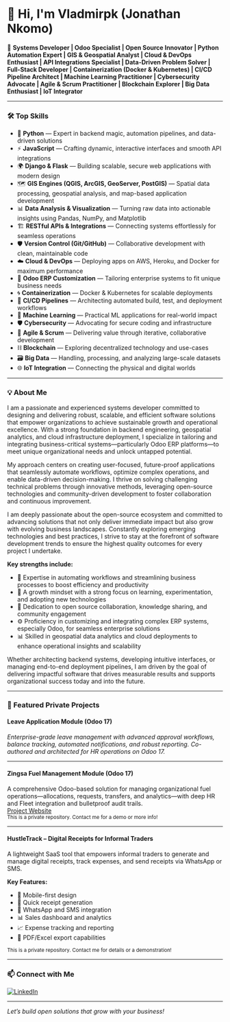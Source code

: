 # 👋 Hi, I'm Vladmirpk (Jonathan Nkomo)

🚀 **Systems Developer | Odoo Specialist | Open Source Innovator | Python Automation Expert | GIS & Geospatial Analyst | Cloud & DevOps Enthusiast | API Integrations Specialist | Data-Driven Problem Solver | Full-Stack Developer | Containerization (Docker & Kubernetes) | CI/CD Pipeline Architect | Machine Learning Practitioner | Cybersecurity Advocate | Agile & Scrum Practitioner | Blockchain Explorer | Big Data Enthusiast | IoT Integrator**

---

### 🛠️ Top Skills

- 🚀 **Python** — Expert in backend magic, automation pipelines, and data-driven solutions  
- ⚡ **JavaScript** — Crafting dynamic, interactive interfaces and smooth API integrations  
- 🌍 **Django & Flask** — Building scalable, secure web applications with modern design  
- 🗺️ **GIS Engines (QGIS, ArcGIS, GeoServer, PostGIS)** — Spatial data processing, geospatial analysis, and map-based application development  
- 📊 **Data Analysis & Visualization** — Turning raw data into actionable insights using Pandas, NumPy, and Matplotlib  
- 🏗️ **RESTful APIs & Integrations** — Connecting systems effortlessly for seamless operations  
- 🛡️ **Version Control (Git/GitHub)** — Collaborative development with clean, maintainable code  
- ☁️ **Cloud & DevOps** — Deploying apps on AWS, Heroku, and Docker for maximum performance  
- 🧩 **Odoo ERP Customization** — Tailoring enterprise systems to fit unique business needs  
- 🌀 **Containerization** — Docker & Kubernetes for scalable deployments  
- 🔄 **CI/CD Pipelines** — Architecting automated build, test, and deployment workflows  
- 🧠 **Machine Learning** — Practical ML applications for real-world impact  
- 🛡️ **Cybersecurity** — Advocating for secure coding and infrastructure  
- 🏃 **Agile & Scrum** — Delivering value through iterative, collaborative development  
- ⛓️ **Blockchain** — Exploring decentralized technology and use-cases  
- 🗃️ **Big Data** — Handling, processing, and analyzing large-scale datasets  
- 🌐 **IoT Integration** — Connecting the physical and digital worlds  

---

### 💡 About Me

I am a passionate and experienced systems developer committed to designing and delivering robust, scalable, and efficient software solutions that empower organizations to achieve sustainable growth and operational excellence. With a strong foundation in backend engineering, geospatial analytics, and cloud infrastructure deployment, I specialize in tailoring and integrating business-critical systems—particularly Odoo ERP platforms—to meet unique organizational needs and unlock untapped potential.

My approach centers on creating user-focused, future-proof applications that seamlessly automate workflows, optimize complex operations, and enable data-driven decision-making. I thrive on solving challenging technical problems through innovative methods, leveraging open-source technologies and community-driven development to foster collaboration and continuous improvement.

I am deeply passionate about the open-source ecosystem and committed to advancing solutions that not only deliver immediate impact but also grow with evolving business landscapes. Constantly exploring emerging technologies and best practices, I strive to stay at the forefront of software development trends to ensure the highest quality outcomes for every project I undertake.

**Key strengths include:**

- 🔧 Expertise in automating workflows and streamlining business processes to boost efficiency and productivity  
- 🌱 A growth mindset with a strong focus on learning, experimentation, and adopting new technologies  
- 🤝 Dedication to open source collaboration, knowledge sharing, and community engagement  
- ⚙️ Proficiency in customizing and integrating complex ERP systems, especially Odoo, for seamless enterprise solutions  
- 📊 Skilled in geospatial data analytics and cloud deployments to enhance operational insights and scalability  

Whether architecting backend systems, developing intuitive interfaces, or managing end-to-end deployment pipelines, I am driven by the goal of delivering impactful software that drives measurable results and supports organizational success today and into the future.

---

### 🌟 Featured Private Projects

#### Leave Application Module (Odoo 17)
*Enterprise-grade leave management with advanced approval workflows, balance tracking, automated notifications, and robust reporting. Co-authored and architected for HR operations on Odoo 17.*

---

#### Zingsa Fuel Management Module (Odoo 17)
A comprehensive Odoo-based solution for managing organizational fuel operations—allocations, requests, transfers, and analytics—with deep HR and Fleet integration and bulletproof audit trails.  
[Project Website](https://zingsa.ac.zw)  
<sub>This is a private repository. Contact me for a demo or more info!</sub>

---

#### HustleTrack – Digital Receipts for Informal Traders
A lightweight SaaS tool that empowers informal traders to generate and manage digital receipts, track expenses, and send receipts via WhatsApp or SMS.

**Key Features:**
- 📱 Mobile-first design
- 🧾 Quick receipt generation
- 💬 WhatsApp and SMS integration
- 📊 Sales dashboard and analytics
- 📈 Expense tracking and reporting
- 📑 PDF/Excel export capabilities

<sub>This is a private repository. Contact me for details or a demonstration!</sub>

---

### 📫 Connect with Me

[![LinkedIn](https://img.shields.io/badge/LinkedIn-blue?logo=linkedin&style=flat-square)](https://www.linkedin.com/in/jonathan-nkomo-15a1b5146)

---

*Let’s build open solutions that grow with your business!*
